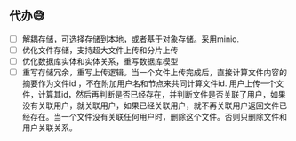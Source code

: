## 代办😅

- [ ] 解耦存储，可选择存储到本地，或者基于对象存储。采用minio.
- [ ] 优化文件存储，支持超大文件上传和分片上传
- [ ] 优化数据库实体和实体关系，重写数据库模型
- [ ] 重写存储冗余，重写上传逻辑。当一个文件上传完成后，直接计算文件内容的摘要作为文件id ，不在附加用户名和节点来共同计算文件id. 用户上传一个文件，计算其id，然后再判断是否已经存在，并判断文件是否关联了用户，如果没有关联用户，就关联用户，如果已经关联用户，就不再关联用户返回文件已经存在。当一个文件没有关联任何用户时，删除这个文件。否则只删除文件和用户关联关系。
